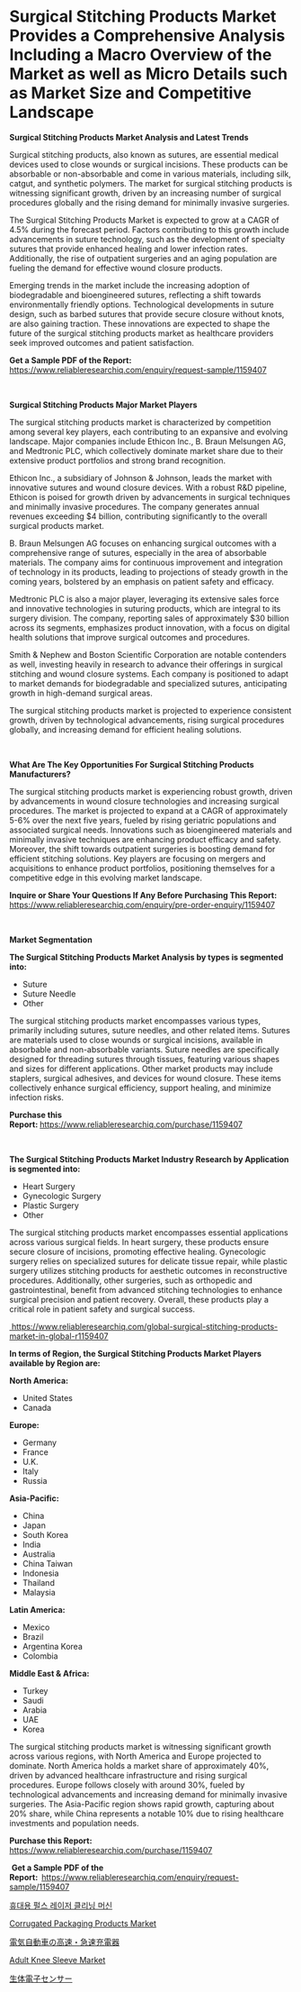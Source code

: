 <p><h1>Surgical Stitching Products Market Provides a Comprehensive Analysis Including a Macro Overview of the Market as well as Micro Details such as Market Size and Competitive Landscape</h1></p><p><strong>Surgical Stitching Products Market Analysis and Latest Trends</strong></p>
<p><p>Surgical stitching products, also known as sutures, are essential medical devices used to close wounds or surgical incisions. These products can be absorbable or non-absorbable and come in various materials, including silk, catgut, and synthetic polymers. The market for surgical stitching products is witnessing significant growth, driven by an increasing number of surgical procedures globally and the rising demand for minimally invasive surgeries.</p><p>The Surgical Stitching Products Market is expected to grow at a CAGR of 4.5% during the forecast period. Factors contributing to this growth include advancements in suture technology, such as the development of specialty sutures that provide enhanced healing and lower infection rates. Additionally, the rise of outpatient surgeries and an aging population are fueling the demand for effective wound closure products. </p><p>Emerging trends in the market include the increasing adoption of biodegradable and bioengineered sutures, reflecting a shift towards environmentally friendly options. Technological developments in suture design, such as barbed sutures that provide secure closure without knots, are also gaining traction. These innovations are expected to shape the future of the surgical stitching products market as healthcare providers seek improved outcomes and patient satisfaction.</p></p>
<p><strong>Get a Sample PDF of the Report:&nbsp;</strong> <a href="https://www.reliableresearchiq.com/enquiry/request-sample/1159407">https://www.reliableresearchiq.com/enquiry/request-sample/1159407</a></p>
<p>&nbsp;</p>
<p><strong>Surgical Stitching Products Major Market Players</strong></p>
<p><p>The surgical stitching products market is characterized by competition among several key players, each contributing to an expansive and evolving landscape. Major companies include Ethicon Inc., B. Braun Melsungen AG, and Medtronic PLC, which collectively dominate market share due to their extensive product portfolios and strong brand recognition.</p><p>Ethicon Inc., a subsidiary of Johnson & Johnson, leads the market with innovative sutures and wound closure devices. With a robust R&D pipeline, Ethicon is poised for growth driven by advancements in surgical techniques and minimally invasive procedures. The company generates annual revenues exceeding $4 billion, contributing significantly to the overall surgical products market.</p><p>B. Braun Melsungen AG focuses on enhancing surgical outcomes with a comprehensive range of sutures, especially in the area of absorbable materials. The company aims for continuous improvement and integration of technology in its products, leading to projections of steady growth in the coming years, bolstered by an emphasis on patient safety and efficacy.</p><p>Medtronic PLC is also a major player, leveraging its extensive sales force and innovative technologies in suturing products, which are integral to its surgery division. The company, reporting sales of approximately $30 billion across its segments, emphasizes product innovation, with a focus on digital health solutions that improve surgical outcomes and procedures.</p><p>Smith & Nephew and Boston Scientific Corporation are notable contenders as well, investing heavily in research to advance their offerings in surgical stitching and wound closure systems. Each company is positioned to adapt to market demands for biodegradable and specialized sutures, anticipating growth in high-demand surgical areas.</p><p>The surgical stitching products market is projected to experience consistent growth, driven by technological advancements, rising surgical procedures globally, and increasing demand for efficient healing solutions.</p></p>
<p>&nbsp;</p>
<p><strong>What Are The Key Opportunities For Surgical Stitching Products Manufacturers?</strong></p>
<p><p>The surgical stitching products market is experiencing robust growth, driven by advancements in wound closure technologies and increasing surgical procedures. The market is projected to expand at a CAGR of approximately 5-6% over the next five years, fueled by rising geriatric populations and associated surgical needs. Innovations such as bioengineered materials and minimally invasive techniques are enhancing product efficacy and safety. Moreover, the shift towards outpatient surgeries is boosting demand for efficient stitching solutions. Key players are focusing on mergers and acquisitions to enhance product portfolios, positioning themselves for a competitive edge in this evolving market landscape.</p></p>
<p><strong>Inquire or Share Your Questions If Any Before Purchasing This Report:</strong> <a href="https://www.reliableresearchiq.com/enquiry/pre-order-enquiry/1159407">https://www.reliableresearchiq.com/enquiry/pre-order-enquiry/1159407</a></p>
<p>&nbsp;</p>
<p><strong>Market Segmentation</strong></p>
<p><strong>The Surgical Stitching Products Market Analysis by types is segmented into:</strong></p>
<p><ul><li>Suture</li><li>Suture Needle</li><li>Other</li></ul></p>
<p><p>The surgical stitching products market encompasses various types, primarily including sutures, suture needles, and other related items. Sutures are materials used to close wounds or surgical incisions, available in absorbable and non-absorbable variants. Suture needles are specifically designed for threading sutures through tissues, featuring various shapes and sizes for different applications. Other market products may include staplers, surgical adhesives, and devices for wound closure. These items collectively enhance surgical efficiency, support healing, and minimize infection risks.</p></p>
<p><strong>Purchase this Report:&nbsp;</strong><a href="https://www.reliableresearchiq.com/purchase/1159407">https://www.reliableresearchiq.com/purchase/1159407</a></p>
<p>&nbsp;</p>
<p><strong>The Surgical Stitching Products Market Industry Research by Application is segmented into:</strong></p>
<p><ul><li>Heart Surgery</li><li>Gynecologic Surgery</li><li>Plastic Surgery</li><li>Other</li></ul></p>
<p><p>The surgical stitching products market encompasses essential applications across various surgical fields. In heart surgery, these products ensure secure closure of incisions, promoting effective healing. Gynecologic surgery relies on specialized sutures for delicate tissue repair, while plastic surgery utilizes stitching products for aesthetic outcomes in reconstructive procedures. Additionally, other surgeries, such as orthopedic and gastrointestinal, benefit from advanced stitching technologies to enhance surgical precision and patient recovery. Overall, these products play a critical role in patient safety and surgical success.</p></p>
<p><a href="https://www.reliableresearchiq.com/global-surgical-stitching-products-market-in-global-r1159407">&nbsp;https://www.reliableresearchiq.com/global-surgical-stitching-products-market-in-global-r1159407</a></p>
<p><strong>In terms of Region, the Surgical Stitching Products Market Players available by Region are:</strong></p>
<p>
    <p> <strong> North America: </strong>
        <ul>
            <li>United States</li>
            <li>Canada</li>
        </ul>
        </p> 
    <p> <strong> Europe: </strong>
        <ul>
            <li>Germany</li>
            <li>France</li>
            <li>U.K.</li>
            <li>Italy</li>
            <li>Russia</li>
        </ul>
        </p> 
    <p> <strong> Asia-Pacific: </strong>
        <ul>
            <li>China</li>
            <li>Japan</li>
            <li>South Korea</li>
            <li>India</li>
            <li>Australia</li>
            <li>China Taiwan</li>
            <li>Indonesia</li>
            <li>Thailand</li>
            <li>Malaysia</li>
        </ul>
        </p> 
    <p> <strong> Latin America: </strong>
        <ul>
            <li>Mexico</li>
            <li>Brazil</li>
            <li>Argentina Korea</li>
            <li>Colombia</li>
        </ul>
        </p> 
    <p> <strong> Middle East & Africa: </strong>
        <ul>
            <li>Turkey</li>
            <li>Saudi</li>
            <li>Arabia</li>
            <li>UAE</li>
            <li>Korea</li>
        </ul>
    </p>
    </p>
<p><p>The surgical stitching products market is witnessing significant growth across various regions, with North America and Europe projected to dominate. North America holds a market share of approximately 40%, driven by advanced healthcare infrastructure and rising surgical procedures. Europe follows closely with around 30%, fueled by technological advancements and increasing demand for minimally invasive surgeries. The Asia-Pacific region shows rapid growth, capturing about 20% share, while China represents a notable 10% due to rising healthcare investments and population needs.</p></p>
<p><strong>Purchase this Report: </strong><a href="https://www.reliableresearchiq.com/purchase/1159407">https://www.reliableresearchiq.com/purchase/1159407</a></p>
<p>&nbsp;<strong>Get a Sample PDF of the Report:&nbsp;&nbsp;</strong><a href="https://www.reliableresearchiq.com/enquiry/request-sample/1159407">https://www.reliableresearchiq.com/enquiry/request-sample/1159407</a></p>
<p><strong></strong></p>
<p><p><a href="https://medium.com/@brettweberrt8767765/portable-pulse-laser-cleaning-machine-market-%EC%9D%98-%EA%B8%80%EB%A1%9C%EB%B2%8C-%EC%8B%9C%EC%9E%A5-%EA%B0%9C%EC%9A%94%EB%8A%94-%EC%A0%84-%EC%84%B8%EA%B3%84-%EB%B0%8F-%EC%A3%BC%EC%9A%94-%EC%8B%9C%EC%9E%A5%EC%9D%98-%EC%82%B0%EC%97%85%EC%97%90-%EC%98%81%ED%96%A5%EC%9D%84-%EB%AF%B8%EC%B9%98%EB%8A%94-%EC%A3%BC%EC%9A%94-%ED%8A%B8%EB%A0%8C%EB%93%9C%EC%97%90-%EB%8C%80%ED%95%9C-3185e5dfb851">휴대용 펄스 레이저 클리닝 머신</a></p><p><a href="https://www.linkedin.com/pulse/global-perspectives-corrugated-packaging-products-market-trends-omopc?trackingId=CK2jBtj%2BR0iDDSgtEoOtEw%3D%3D">Corrugated Packaging Products Market</a></p><p><a href="https://medium.com/@taniawisozk/%E9%9B%BB%E6%B0%97%E8%87%AA%E5%8B%95%E8%BB%8A%E3%81%AE%E9%AB%98%E9%80%9F%E5%85%85%E9%9B%BB%E5%99%A8%E5%B8%82%E5%A0%B4%E3%82%B7%E3%82%A7%E3%82%A2%E3%81%A8%E6%96%B0%E3%81%97%E3%81%84%E3%83%88%E3%83%AC%E3%83%B3%E3%83%89%E5%88%86%E6%9E%90-%E7%A8%AE%E9%A1%9E-%E7%94%A8%E9%80%94-%E6%9C%80%E7%B5%82%E4%BD%BF%E7%94%A8%E3%81%A82024%E5%B9%B4%E3%81%8B%E3%82%892031%E5%B9%B4%E3%81%BE%E3%81%A7%E3%81%AE%E4%BA%88%E6%B8%AC%E3%81%AB%E3%82%88%E3%82%8B-f1e1b1d76c6a">電気自動車の高速・急速充電器</a></p><p><a href="https://github.com/HaroldWalker405/Market-Research-Report-List-1/blob/main/adult-knee-sleeve-market.md">Adult Knee Sleeve Market</a></p><p><a href="https://medium.com/@taniawisozk/%E3%83%90%E3%82%A4%E3%82%AA%E3%83%AD%E3%82%B8%E3%82%AB%E3%83%AB%E9%9B%BB%E5%AD%90%E3%82%BB%E3%83%B3%E3%82%B5%E3%83%BC%E5%B8%82%E5%A0%B4%E8%A6%8F%E6%A8%A1-%E6%88%90%E9%95%B7%E3%83%88%E3%83%AC%E3%83%B3%E3%83%89-%E7%B5%B1%E8%A8%88-%E4%BA%88%E6%B8%AC-2024%E5%B9%B4-2031%E5%B9%B4-047cb349de67">生体電子センサー</a></p></p>